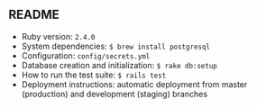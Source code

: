 ## README

- Ruby version: `2.4.0`
- System dependencies: `$ brew install postgresql`
- Configuration: `config/secrets.yml`
- Database creation and initialization: `$ rake db:setup`
- How to run the test suite: `$ rails test`
- Deployment instructions: automatic deployment from master (production) and development (staging) branches
